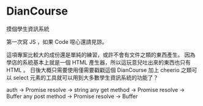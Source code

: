# DianCourse
摸個學生資訊系統

第一次寫 JS ，如果 Code 噁心還請見諒。

這項專案比較大的成份還是單純的練習，或許不會有文件之類的東西產生。
因為學店的系統基本上就是一個 HTML 產生器，所以這玩意兒吐出來的東西也只有 HTML 。
日後大概只需要使用僅需要戳戳這個 DianCourse 加上 cheerio 之類可以 select 元素的工具就可以用到大多數學生資訊系統的功能了？

auth -> Promise resolve -> string
any get method -> Promise resolve -> Buffer
any post method -> Promise resolve -> Buffer